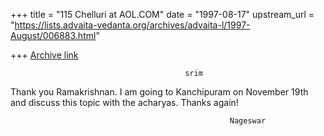 +++
title = "115 Chelluri at AOL.COM"
date = "1997-08-17"
upstream_url = "https://lists.advaita-vedanta.org/archives/advaita-l/1997-August/006883.html"

+++
[Archive link](https://lists.advaita-vedanta.org/archives/advaita-l/1997-August/006883.html)

                                           srim

Thank you Ramakrishnan.  I am going to Kanchipuram on November 19th and
discuss this topic with the acharyas.     Thanks again!


                                                     Nageswar

